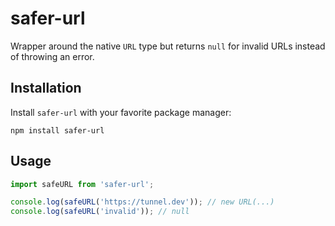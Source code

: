# safer-url

Wrapper around the native `URL` type but returns `null` for invalid URLs instead of throwing an error.

## Installation

Install `safer-url` with your favorite package manager:

```shell
npm install safer-url
```

## Usage

```typescript
import safeURL from 'safer-url';

console.log(safeURL('https://tunnel.dev')); // new URL(...)
console.log(safeURL('invalid')); // null
```
